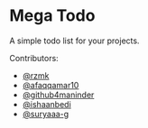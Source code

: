 # Mega Todo

A simple todo list for your projects.

Contributors:

- [@rzmk](https://github.com/rzmk)
- [@afaqqamar10](https://github.com/afaqqamar10)
- [@github4maninder](https://github.com/github4maninder)
- [@ishaanbedi](https://github.com/ishaanbedi)
- [@suryaaa-g](https://github.com/suryaaa-g)